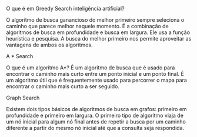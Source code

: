 O que é em Greedy Search inteligência artificial?

O algoritmo de busca ganancioso do melhor primeiro sempre seleciona o caminho que parece melhor naquele momento. É a combinação de algoritmos de busca em profundidade e busca em largura. Ele usa a função heurística e pesquisa. A busca do melhor primeiro nos permite aproveitar as vantagens de ambos os algoritmos.

A * Search

O que é um algoritmo A*? É um algoritmo de busca que é usado para encontrar o caminho mais curto entre um ponto inicial e um ponto final. É um algoritmo útil que é frequentemente usado para percorrer o mapa para encontrar o caminho mais curto a ser seguido.

Graph Search

Existem dois tipos básicos de algoritmos de busca em grafos: primeiro em profundidade e primeiro em largura. O primeiro tipo de algoritmo viaja de um nó inicial para algum nó final antes de repetir a busca por um caminho diferente a partir do mesmo nó inicial até que a consulta seja respondida.
